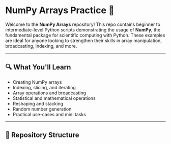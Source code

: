 # NumPy Arrays Practice 🧮

Welcome to the **NumPy Arrays** repository! This repo contains beginner to intermediate-level Python scripts demonstrating the usage of **NumPy**, the fundamental package for scientific computing with Python. These examples are ideal for anyone looking to strengthen their skills in array manipulation, broadcasting, indexing, and more.

---

## 🔍 What You'll Learn

- Creating NumPy arrays
- Indexing, slicing, and iterating
- Array operations and broadcasting
- Statistical and mathematical operations
- Reshaping and stacking
- Random number generation
- Practical use-cases and mini tasks

---

## 📁 Repository Structure

